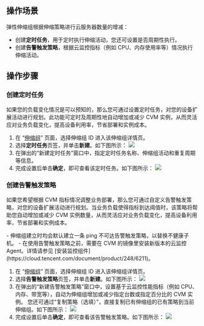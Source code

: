 ## 操作场景

弹性伸缩组根据伸缩策略进行云服务器数量的增减：
- 创建**定时任务**，用于定时执行伸缩活动，您还可设置是否周期性执行。
- 创建**告警触发策略**，根据云监控指标（例如 CPU、内存使用率等）情况执行伸缩活动。


## 操作步骤

### 创建定时任务

如果您的负载变化情况是可以预知的，那么您可通过设置定时任务，对您的设备扩展活动进行规划。此功能可定时及周期性地自动增加或减少 CVM 实例，从而灵活应对业务负载变化，提高设备利用率，节省部署和实例成本。
1. 在 “[伸缩组](https://console.cloud.tencent.com/autoscaling/group?rid=1)” 页面，选择伸缩组 ID 进入该伸缩组详情页。
2. 选择**定时任务**页签，并单击**新建**。如下图所示：
![](https://main.qcloudimg.com/raw/a1d06d93d4050d152f900b6f285e0ff9.png)
3. 在弹出的“新建定时任务”窗口中，指定定时任务名称、伸缩组活动和重复周期等信息。
4. 完成设置后单击**确定**，即可查看该定时任务。如下图所示：
![](https://main.qcloudimg.com/raw/ef54a836859c85ddb95478c53589d4ad.png)


### 创建告警触发策略

如果您希望根据 CVM 指标情况调整业务部署，那么您可通过自定义告警触发策略，对您的设备扩展活动进行规划。当业务负载使得指标到达阈值时，该策略将帮助您自动增加或减少 CVM 实例数量，从而灵活应对业务负载变化，提高设备利用率，节省部署和实例成本。


<dx-alert infotype="explain" title="">
 - 伸缩组建立时均会默认建立一条 ping 不可达告警触发策略，以替换不健康子机。
 - 在使用告警触发策略之前，需要在 CVM 的镜像里安装新版本的云监控 Agent。详情请参见 [安装监控组件](https://cloud.tencent.com/document/product/248/6211)。
</dx-alert>


1. 在 “[伸缩组](https://console.cloud.tencent.com/autoscaling/group?rid=1)” 页面，选择伸缩组 ID 进入该伸缩组详情页。
2. 选择**告警触发策略**页签，并单击**新建**。如下图所示：
![](https://main.qcloudimg.com/raw/ed5e919d6180f0d581ceba0b414620a2.png)
3. 在弹出的“新建告警触发策略”窗口中，设置基于云监控性能指标（例如 CPU、内存、带宽等），自动为伸缩组增加或减少指定台数或指定百分比的 CVM 实例。
您还可通过“复制策略（选填）”，直接复制已有伸缩组的已有策略到当前伸缩组。如下图所示：
![](https://main.qcloudimg.com/raw/8ab25a30f5df7aa1103fefbb0757828d.png)
4. 完成设置后单击**确定**，即可查看该告警触发策略。如下图所示：
![](https://main.qcloudimg.com/raw/363b056d185c88aa6f6408b678ade808.png)
